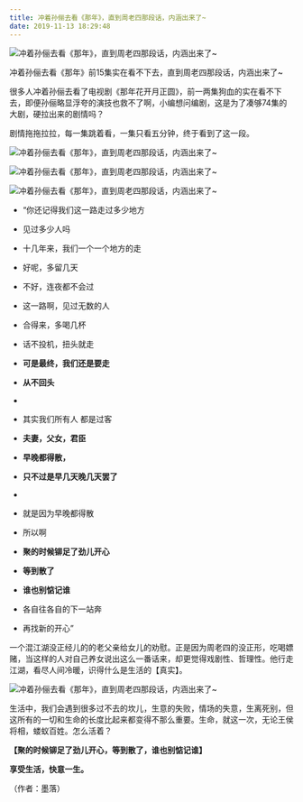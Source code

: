 ```yaml
---
title: 冲着孙俪去看《那年》，直到周老四那段话，内涵出来了~
date: 2019-11-13 18:29:48
---
```


 ![冲着孙俪去看《那年》，直到周老四那段话，内涵出来了~](http://p1.pstatp.com/large/3b1500034c6db763b549)

 冲着孙俪去看《那年》前15集实在看不下去，直到周老四那段话，内涵出来了~

 很多人冲着孙俪去看了电视剧《那年花开月正圆》，前一两集狗血的实在看不下去，即便孙俪略显浮夸的演技也救不了啊，小编想问编剧，这是为了凑够74集的大剧，硬拉出来的剧情吗？

 剧情拖拖拉拉，每一集跳着看，一集只看五分钟，终于看到了这一段。

 ![冲着孙俪去看《那年》，直到周老四那段话，内涵出来了~](http://p1.pstatp.com/large/3b18000186c90aa24d0a)

 ![冲着孙俪去看《那年》，直到周老四那段话，内涵出来了~](http://p1.pstatp.com/large/3b12000349bf60256491)

 ![冲着孙俪去看《那年》，直到周老四那段话，内涵出来了~](http://p1.pstatp.com/large/3b18000186cb310d4535)


- “你还记得我们这一路走过多少地方

- 见过多少人吗

- 十几年来，我们一个一个地方的走

- 好呢，多留几天

- 不好，连夜都不会过

- 这一路啊，见过无数的人

- 合得来，多喝几杯

- 话不投机，扭头就走

- **可是最终，我们还是要走**

- **从不回头**

- 

- 其实我们所有人 都是过客

- **夫妻，父女，君臣**

- **早晚都得散，**

- **只不过是早几天晚几天罢了**

- 

- 就是因为早晚都得散

- 所以啊

- **聚的时候铆足了劲儿开心**

- **等到散了**

- **谁也别惦记谁**

- 各自往各自的下一站奔

- 再找新的开心”


 一个混江湖没正经儿的的老父亲给女儿的劝慰。正是因为周老四的没正形，吃喝嫖赌，当这样的人对自己养女说出这么一番话来，却更觉得戏剧性、哲理性。他行走江湖，看尽人间冷暖，识得什么是生活的【真实】。

 ![冲着孙俪去看《那年》，直到周老四那段话，内涵出来了~](http://p3.pstatp.com/large/3b1300034f646d7e9a98)

 生活中，我们会遇到很多过不去的坎儿，生意的失败，情场的失意，生离死别，但这所有的一切和生命的长度比起来都变得不那么重要。生命，就这一次，无论王侯将相，蝼蚁百姓。怎么活着？

 **【****聚的时候铆足了劲儿开心，****等到散了****，谁也别惦记谁****】**

 **享受生活，快意一生。**

 （作者：墨落）
